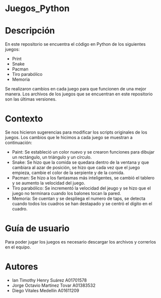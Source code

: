 # Juegos_Python

# Descripción 

En este repositorio se encuentra el código en Python de los siguientes juegos:
- Print
- Snake
- Pacman
- Tiro parabólico
- Memoria

Se realizaron cambios en cada juego para que funcionen de una mejor manera. Los archivos de los juegos que se encuentran en este repositorio son las últimas versiones.

# Contexto

Se nos hicieron sugerencias para modificar los scripts originales de los juegos. Los cambios que le hicimos a cada juego se muestran a continuación:

- Paint: Se estableció un color nuevo y se crearon funciones para dibujar un rectángulo, un triángulo y un círculo.
- Snake: Se hizo que la comida se quedara dentro de la ventana y que cambiara al azar de posición, se hizo que cada vez que el juego empieza, cambie el color de la serpiente y de la comida. 
- Pacman: Se hizo a los fantasmas más inteligentes, se cambió el tablero y se aumento la velocidad del juego. 
- Tiro parabólico: Se incrementó la velocidad del jeugo y se hizo que el juego no terminara cuando los balones tocan la pared.
- Memoria: Se cuentan y se despliega el numero de taps, se detecta cuando todos los cuadros se han destapado y se centró el dígito en el cuadro.

# Guía de usuario

Para poder jugar los juegos es necesario descargar los archivos y correrlos en el equipo. 

# Autores

- Ian Timothy Henry Suárez A01701578
- Jorge Octavio Martinez Tovar A01383532
- Diego Vitales Medellín A01611209
